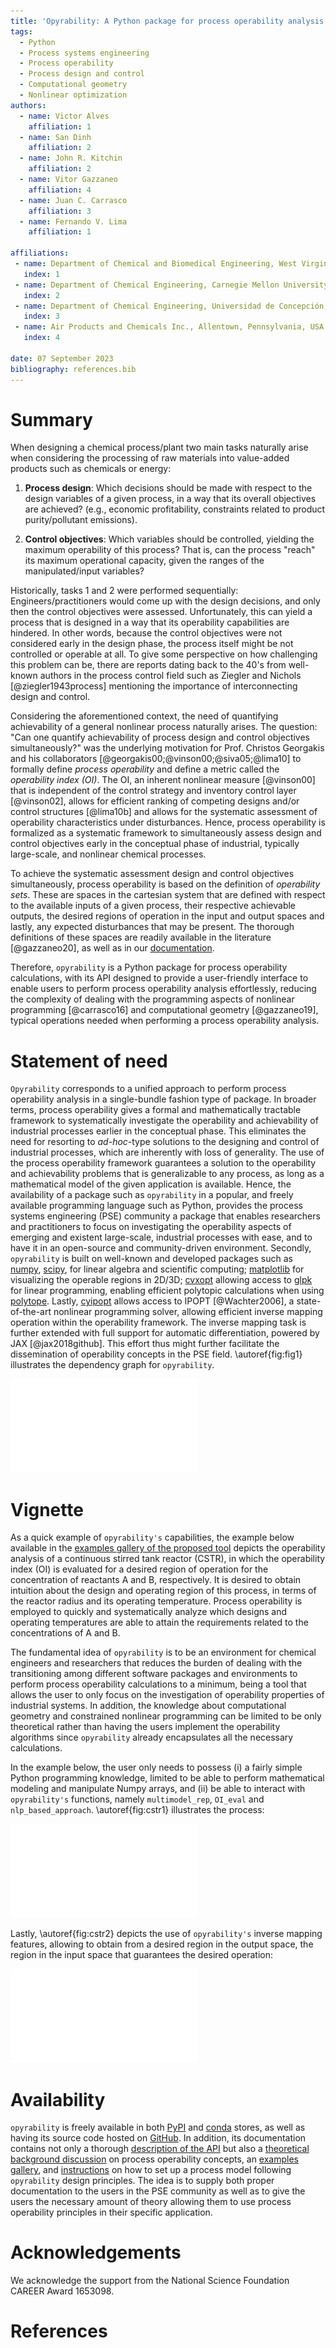 ```yaml
---
title: 'Opyrability: A Python package for process operability analysis'
tags:
  - Python
  - Process systems engineering
  - Process operability
  - Process design and control
  - Computational geometry
  - Nonlinear optimization
authors:
  - name: Victor Alves
    affiliation: 1
  - name: San Dinh
    affiliation: 2
  - name: John R. Kitchin
    affiliation: 2
  - name: Vitor Gazzaneo
    affiliation: 4
  - name: Juan C. Carrasco
    affiliation: 3
  - name: Fernando V. Lima
    affiliation: 1
  
affiliations:
 - name: Department of Chemical and Biomedical Engineering, West Virginia University, Morgantown, West Virginia, USA
   index: 1
 - name: Department of Chemical Engineering, Carnegie Mellon University, Pittsburgh, Pennsylvania, USA
   index: 2
 - name: Department of Chemical Engineering, Universidad de Concepción, Concepción, Chile
   index: 3
 - name: Air Products and Chemicals Inc., Allentown, Pennsylvania, USA
   index: 4

date: 07 September 2023
bibliography: references.bib
---
```


# Summary

When designing a chemical process/plant two main tasks
naturally arise when considering the processing of 
raw materials into value-added products such as chemicals
or energy:

1.	**Process design**: Which decisions should be
	made with respect to the design variables of a given process,
	in a way that its overall objectives are
	achieved? (e.g., economic profitability, constraints related to
	product purity/pollutant emissions).

2.	**Control objectives**: Which variables
	should be controlled, yielding the maximum operability of this process?
	That is, can the process "reach" its maximum operational capacity, given the 
	ranges of the manipulated/input variables?

Historically, tasks 1 and 2 were performed sequentially: Engineers/practitioners would come up with the design decisions, 
and only then the control objectives were assessed. Unfortunately, this can 
yield a process that is designed in a way that its operability capabilities
are hindered. In other words, because the control objectives were
not considered early in the design phase, the process itself might be not
controlled or operable at all. To give some perspective on how challenging this
problem can be, there are reports dating back to the 40's from well-known authors in the process control field such as Ziegler and Nichols 
[@ziegler1943process] mentioning the importance of interconnecting design and control.

Considering the aforementioned context, the need of quantifying achievability of a general nonlinear
process naturally arises. The question: "Can one quantify achievability
of process design and control objectives simultaneously?" was the underlying motivation
for Prof. Christos Georgakis and his collaborators 
[@georgakis00;@vinson00;@siva05;@lima10]
to formally define *process operability*
and define a metric called the *operability index (OI)*. The OI, an inherent nonlinear
measure [@vinson00] that is independent of the control strategy and inventory control layer [@vinson02],
allows for efficient ranking of competing designs and/or control structures [@lima10b] and allows
for the systematic assessment of operability characteristics under disturbances. Hence,
process operability is formalized as a systematic framework to simultaneously assess design and control objectives early in the conceptual phase of industrial, typically large-scale, and nonlinear chemical processes.

To achieve the systematic assessment design and control objectives simultaneously, 
process operability is based on the definition of *operability sets*. These are spaces in the cartesian system that are defined with respect to the available inputs of a given process, their respective achievable outputs, the desired regions of operation in the input and output spaces and lastly, any expected disturbances that may be present. The thorough definitions of these spaces are
readily available in the literature [@gazzaneo20], as well as in our [documentation](https://codes-group.github.io/opyrability/operability_overview.html).

Therefore, ``opyrability`` is a Python package for process operability calculations, with its
API designed to provide a user-friendly interface to enable users to perform process operability analysis effortlessly, reducing the complexity of dealing with the programming aspects of nonlinear programming [@carrasco16] and computational geometry [@gazzaneo19], typical
operations needed when performing a process operability analysis. 


# Statement of need

``Opyrability`` corresponds to a unified approach to perform process operability
analysis in a single-bundle fashion type of package. In broader terms, process operability
gives a formal and mathematically tractable framework to systematically investigate the
operability and achievability of industrial processes earlier in the conceptual phase. This
eliminates the need for resorting to *ad-hoc*-type solutions to the designing and control
of industrial processes, which are inherently with loss of generality. The use of the process
operability framework guarantees a solution to the operability and achievability problems that
is generalizable to any process, as long as a mathematical model of the given application is available.
Hence, the availability of a package such as ```opyrability``` in a popular, and freely
available programming language such as Python, provides the process systems engineering (PSE) community a package that enables
researchers and practitioners to focus on investigating the operability aspects of emerging and 
existent large-scale, industrial processes with ease, and to have it in an open-source and community-driven environment.
Secondly, ``opyrability`` is built on well-known and developed packages such as [numpy](https://numpy.org/),
[scipy](https://numpy.org/), for linear algebra and scientific computing; [matplotlib](https://matplotlib.org/) for visualizing the operable regions in 2D/3D; [cvxopt](https://cvxopt.org/) allowing access to 
[glpk](https://www.gnu.org/software/glpk/) for linear programming, enabling efficient polytopic calculations when using [polytope](https://tulip-control.github.io/polytope/). Lastly, [cyipopt](https://cyipopt.readthedocs.io/en/latest/?badge=latest) allows access to IPOPT [@Wachter2006], a state-of-the-art
nonlinear programming solver, allowing efficient inverse mapping operation within the operability framework. The inverse mapping task is further extended with full support for automatic differentiation, powered by JAX [@jax2018github]. This effort thus might further facilitate the 
dissemination of operability concepts in the PSE field. \autoref{fig:fig1}
illustrates the dependency graph for ``opyrability``.


![Dependency graph generated with [pydeps](https://github.com/thebjorn/pydeps/) illustrating all numerical packages and visualization tools that allow for ``opyrability`` to exist.\label{fig:fig1}](./images/dependencies_opyrability.pdf)

# Vignette

As a quick example of ``opyrability's`` capabilities, the example below available
in the [examples gallery of the proposed tool](https://codes-group.github.io/opyrability/examples_gallery/index_example_gallery.html)
depicts the operability analysis of a continuous stirred tank reactor (CSTR), in 
which the operability index (OI) is evaluated for a desired region of operation for the concentration of reactants A and B, respectively. It is desired to obtain intuition
about the design and operating region of this process, in terms of the reactor
radius and its operating temperature. Process operability is employed to quickly
and systematically analyze which designs and operating temperatures are able to
attain the requirements related to the concentrations of A and B.

The fundamental idea of ``opyrability`` is to be an environment for chemical engineers
and researchers that reduces the burden of dealing with the
transitioning among different software packages and environments to perform process
operability calculations to a minimum, being a tool that allows the user to only
focus on the investigation of operability properties of industrial systems. In
addition, the knowledge about computational geometry and constrained nonlinear 
programming can be limited to be only theoretical rather than having the users 
implement the operability algorithms since ``opyrability`` already encapsulates all
the necessary calculations.

In the example below, the user only needs to possess (i) a fairly simple 
Python programming knowledge, limited to be able to perform mathematical modeling
and manipulate Numpy arrays, and (ii) be able to interact with ``opyrability's``
functions, namely ``multimodel_rep``, ``OI_eval`` and ``nlp_based_approach``.
\autoref{fig:cstr1} illustrates the process: 


![``Opyrability`` multimodel representation. (A) Chemical reactor schematic. (B) Jupyter notebook illustrating the use of the ``multimodel_rep`` and  ``OI_eval`` functions, as well as the set-up to use these. (C) Visualization of the Achievable Output Set (AOS) for the CSTR example: The user is able to easily visualize the operable boundaries of the process studied. (D) Quantification of the Operability Index (OI), in which ``opyrability`` calculates that only 39.14% of the desired operation can be achieved.\label{fig:cstr1}](./images/cstr_process_1.pdf)

Lastly, \autoref{fig:cstr2} depicts the use of ``opyrability's`` inverse mapping
features, allowing to obtain from a desired region in the output space, the region
in the input space that guarantees the desired operation:

![``opyrability's`` inverse mapping, namely ``nlp_based_approach``, in which the input space that guarantees the desired output set region is attained can be obtained.\label{fig:cstr2}](./images/cstr_process_2.pdf)

# Availability

``opyrability`` is freely available in both [PyPI](https://pypi.org/project/opyrability/) and [conda](https://anaconda.org/codes-group/opyrability) stores, as well as 
having its source code hosted on [GitHub](https://github.com/CODES-group/opyrability). In addition, its documentation contains
not only a thorough [description of the API](https://codes-group.github.io/opyrability/api.html) but also a [theoretical background discussion](https://codes-group.github.io/opyrability/operability_overview.html)
on process operability concepts, an [examples gallery](https://codes-group.github.io/opyrability/examples_gallery/index_example_gallery.html), and [instructions](https://codes-group.github.io/opyrability/process_model.html) on how to set up a process model
following ``opyrability`` design principles. The idea is to supply both proper documentation to
the users in the PSE community as well as to give the users the necessary amount of theory allowing them to use process operability principles in their specific application.
 
# Acknowledgements

We acknowledge the support from the National Science Foundation CAREER Award 1653098.

# References
